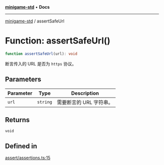 [**minigame-std**](../README.md) • **Docs**

***

[minigame-std](../README.md) / assertSafeUrl

# Function: assertSafeUrl()

```ts
function assertSafeUrl(url): void
```

断言传入的 URL 是否为 `https` 协议。

## Parameters

| Parameter | Type | Description |
| ------ | ------ | ------ |
| `url` | `string` | 需要断言的 URL 字符串。 |

## Returns

`void`

## Defined in

[assert/assertions.ts:15](https://github.com/JiangJie/minigame-std/blob/1d046e44c5931182cced8ad59c3bf51847c8ead7/src/std/assert/assertions.ts#L15)
